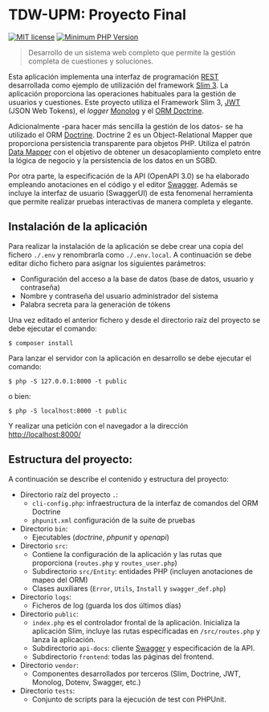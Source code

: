 TDW-UPM: Proyecto Final
======================================

[![MIT license](http://img.shields.io/badge/license-MIT-brightgreen.svg)](http://opensource.org/licenses/MIT)
[![Minimum PHP Version](https://img.shields.io/badge/php-%5E7.2-blue.svg)](http://php.net/)
> Desarrollo de un sistema web completo que permite la gestión completa de cuestiones y soluciones.

Esta aplicación implementa una interfaz de programación [REST][rest] desarrollada como ejemplo de
utilización del framework [Slim 3][slim]. La aplicación proporciona las operaciones
habituales para la gestión de usuarios y cuestiones. Este proyecto
utiliza el Framework Slim 3, [JWT][jwt] (JSON Web Tokens), el _logger_ [Monolog][monolog] y el [ORM Doctrine][doctrine].

Adicionalmente -para hacer más sencilla la gestión de los datos- se ha utilizado
el ORM [Doctrine][doctrine]. Doctrine 2 es un Object-Relational Mapper que proporciona
persistencia transparente para objetos PHP. Utiliza el patrón [Data Mapper][dataMapper]
con el objetivo de obtener un desacoplamiento completo entre la lógica de negocio y la
persistencia de los datos en un SGBD.

Por otra parte, la especificación de la API (OpenAPI 3.0) se ha elaborado empleando anotaciones en el código y
el editor [Swagger][swagger]. Además se incluye la interfaz de usuario (SwaggerUI) de esta
fenomenal herramienta que permite realizar pruebas interactivas de manera completa y elegante.


## Instalación de la aplicación

Para realizar la instalación de la aplicación se debe crear una copia del fichero `./.env` y renombrarla
como `./.env.local`. A continuación se debe editar dicho fichero para asignar los siguientes parámetros:

* Configuración del acceso a la base de datos (base de datos, usuario y contraseña)
* Nombre y contraseña del usuario administrador del sistema
* Palabra secreta para la generación de tókens

Una vez editado el anterior fichero y desde el directorio raíz del proyecto se debe ejecutar el comando:
```
$ composer install
```
Para lanzar el servidor con la aplicación en desarrollo se debe ejecutar el comando: 
```
$ php -S 127.0.0.1:8000 -t public
```
o bien:
```
$ php -S localhost:8000 -t public
```
Y realizar una petición con el navegador a la dirección [http://localhost:8000/][lh]

## Estructura del proyecto:

A continuación se describe el contenido y estructura del proyecto:

* Directorio raíz del proyecto `.`:
    - `cli-config.php`: infraestructura de la interfaz de comandos del ORM Doctrine
    - `phpunit.xml` configuración de la suite de pruebas
* Directorio `bin`:
    - Ejecutables (*doctrine*, *phpunit* y *openapi*)
* Directorio `src`:
    - Contiene la configuración de la aplicación y las rutas que proporciona (`routes.php` y
    `routes_user.php`)
    - Subdirectorio `src/Entity`: entidades PHP (incluyen anotaciones de mapeo del ORM)
    - Clases auxiliares (`Error`, `Utils`, `Install` y `swagger_def.php`)
* Directorio `logs`:
    - Ficheros de log (guarda los dos últimos días)
* Directorio `public`:
    - `index.php` es el controlador frontal de la aplicación. Inicializa la aplicación
    Slim, incluye las rutas especificadas en `/src/routes.php` y lanza la aplicación.
    - Subdirectorio `api-docs`: cliente [Swagger][swagger] y especificación de la API.
    - Subdirectorio `frontend`: todas las páginas del frontend.
* Directorio `vendor`:
    - Componentes desarrollados por terceros (Slim, Doctrine, JWT, Monolog, Dotenv, Swagger, etc.)
* Directorio `tests`:
    - Conjunto de scripts para la ejecución de test con PHPUnit.


[dataMapper]: http://martinfowler.com/eaaCatalog/dataMapper.html
[doctrine]: http://docs.doctrine-project.org/projects/doctrine-orm/en/latest/
[jwt]: https://jwt.io/
[lh]: http://localhost:8000/
[monolog]: https://github.com/Seldaek/monolog
[openapi]: https://www.openapis.org/
[phpunit]: http://phpunit.de/manual/current/en/index.html
[rest]: http://www.restapitutorial.com/
[slim]: https://www.slimframework.com/
[swagger]: http://swagger.io/
[yaml]: https://yaml.org/
